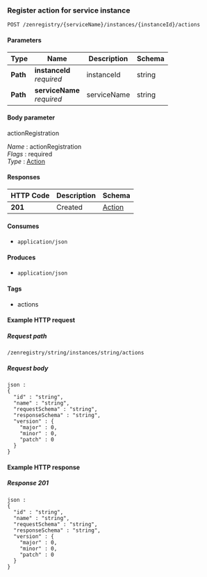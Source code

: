 
<a name="registerserviceinstanceactionusingpost"></a>
### Register action for service instance
```
POST /zenregistry/{serviceName}/instances/{instanceId}/actions
```


#### Parameters

|Type|Name|Description|Schema|
|---|---|---|---|
|**Path**|**instanceId**  <br>*required*|instanceId|string|
|**Path**|**serviceName**  <br>*required*|serviceName|string|


#### Body parameter
actionRegistration

*Name* : actionRegistration  
*Flags* : required  
*Type* : [Action](../definitions/Action.md#action)


#### Responses

|HTTP Code|Description|Schema|
|---|---|---|
|**201**|Created|[Action](../definitions/Action.md#action)|


#### Consumes

* `application/json`


#### Produces

* `application/json`


#### Tags

* actions


#### Example HTTP request

##### Request path
```
/zenregistry/string/instances/string/actions
```


##### Request body
```
json :
{
  "id" : "string",
  "name" : "string",
  "requestSchema" : "string",
  "responseSchema" : "string",
  "version" : {
    "major" : 0,
    "minor" : 0,
    "patch" : 0
  }
}
```


#### Example HTTP response

##### Response 201
```
json :
{
  "id" : "string",
  "name" : "string",
  "requestSchema" : "string",
  "responseSchema" : "string",
  "version" : {
    "major" : 0,
    "minor" : 0,
    "patch" : 0
  }
}
```



